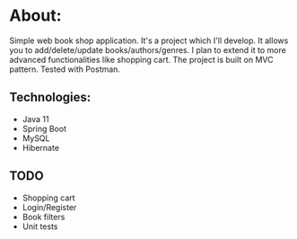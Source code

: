 # About:
Simple web book shop application. It's a project which I'll develop. It allows you to add/delete/update books/authors/genres. I plan to extend it to more advanced functionalities like shopping cart. The project is built on MVC pattern. Tested with Postman.
## Technologies:
* Java 11
* Spring Boot
* MySQL
* Hibernate
## TODO
* Shopping cart
* Login/Register
* Book filters
* Unit tests

